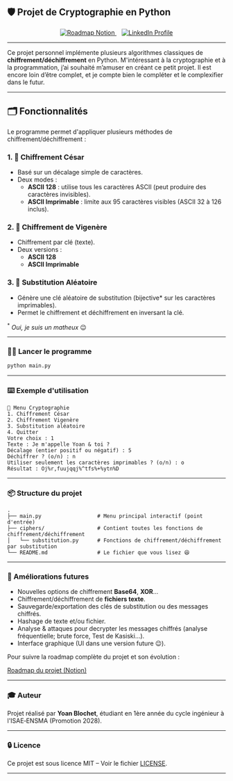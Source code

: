 ## 🛡️ Projet de Cryptographie en Python

<p align="center">
  <a href="https://developing-draw-3a8.notion.site/23d4c7b38e608098a12ae04bac41f98f?v=23d4c7b38e6080d78566000ca677c614&pvs=74">
    <img src="https://img.shields.io/badge/📋_Roadmap-Notion-000000?style=for-the-badge&logo=notion&logoColor=white&labelColor=2F3437" alt="Roadmap Notion" />
  </a>
  &nbsp;&nbsp;
  <a href="https://www.linkedin.com/in/yoan-blochet">
    <img src="https://img.shields.io/badge/🤝_Connect-LinkedIn-0077B5?style=for-the-badge&logo=linkedin&logoColor=white&labelColor=0A66C2" alt="LinkedIn Profile" />
  </a>
</p>

---

Ce projet personnel implémente plusieurs algorithmes classiques de **chiffrement/déchiffrement** en Python.
M'intéressant à la cryptographie et à la programmation, j’ai souhaité m’amuser en créant ce petit projet. Il est encore loin d’être complet, et je compte bien le compléter et le complexifier dans le futur.

---

## 🗂️ Fonctionnalités

Le programme permet d'appliquer plusieurs méthodes de chiffrement/déchiffrement :

### 1. 🔁 Chiffrement César
- Basé sur un décalage simple de caractères.
- Deux modes :
  - **ASCII 128** : utilise tous les caractères ASCII (peut produire des caractères invisibles).
  - **ASCII Imprimable** : limite aux 95 caractères visibles (ASCII 32 à 126 inclus).

### 2. 🔑 Chiffrement de Vigenère
- Chiffrement par clé (texte).
- Deux versions :
  - **ASCII 128**
  - **ASCII Imprimable**

### 3. 🎲 Substitution Aléatoire
- Génère une clé aléatoire de substitution (bijective* sur les caractères imprimables).
- Permet le chiffrement et déchiffrement en inversant la clé.

<sup>*</sup> *Oui, je suis un matheux* 😉

---

### 🧑‍💻 Lancer le programme

```bash
python main.py
```

---

### ⌨️ Exemple d'utilisation

```
🔐 Menu Cryptographie
1. Chiffrement César
2. Chiffrement Vigenère
3. Substitution aléatoire
4. Quitter
Votre choix : 1
Texte : Je m'appelle Yoan & toi ?
Décalage (entier positif ou négatif) : 5
Déchiffrer ? (o/n) : n
Utiliser seulement les caractères imprimables ? (o/n) : o
Résultat : Oj%r,fuujqqj%^tfs%+%ytn%D
```

---

### 📦 Structure du projet

```
.
├── main.py                  # Menu principal interactif (point d'entrée)
├── ciphers/                 # Contient toutes les fonctions de chiffrement/déchiffrement
│   └── substitution.py      # Fonctions de chiffrement/déchiffrement par substitution
└── README.md                # Le fichier que vous lisez 😆
```

---

### 📆 Améliorations futures

* Nouvelles options de chiffrement **Base64**, **XOR**...
* Chiffrement/déchiffrement de **fichiers texte**.
* Sauvegarde/exportation des clés de substitution ou des messages chiffrés.
* Hashage de texte et/ou fichier.
* Analyse & attaques pour decrypter les messages chiffrés (analyse fréquentielle; brute force, Test de Kasiski...).
* Interface graphique (UI dans une version future 😉).

Pour suivre la roadmap complète du projet et son évolution :

[Roadmap du projet (Notion)](https://developing-draw-3a8.notion.site/23d4c7b38e608098a12ae04bac41f98f?v=23d4c7b38e6080d78566000ca677c614&pvs=74)

---

### 🎓 Auteur

Projet réalisé par **Yoan Blochet**, étudiant en 1ère année du cycle ingénieur à l'ISAE‑ENSMA (Promotion 2028).

---

### 🔒 Licence
Ce projet est sous licence MIT – Voir le fichier [LICENSE](LICENSE).

---
